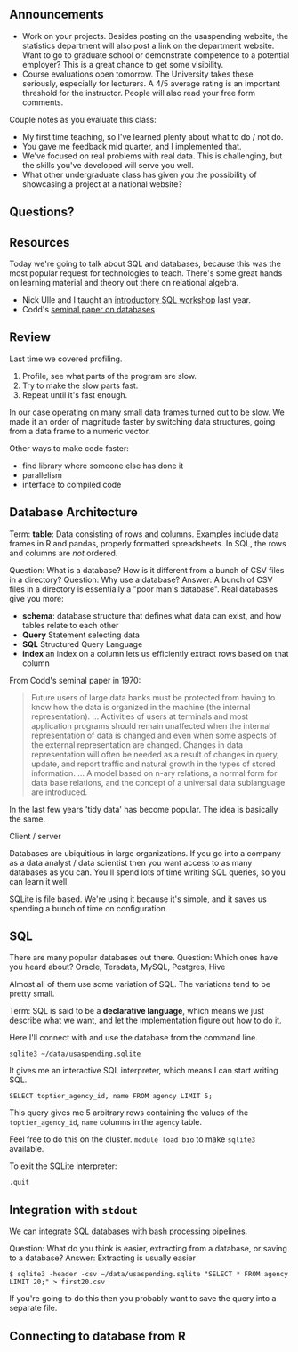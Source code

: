 ## Announcements

- Work on your projects.
    Besides posting on the usaspending website, the statistics department will also post a link on the department website.
    Want to go to graduate school or demonstrate competence to a potential employer?
    This is a great chance to get some visibility.
- Course evaluations open tomorrow.
    The University takes these seriously, especially for lecturers.
    A 4/5 average rating is an important threshold for the instructor.
    People will also read your free form comments.

Couple notes as you evaluate this class:

- My first time teaching, so I've learned plenty about what to do / not do.
- You gave me feedback mid quarter, and I implemented that.
- We've focused on real problems with real data.
    This is challenging, but the skills you've developed will serve you well.
- What other undergraduate class has given you the possibility of showcasing a project at a national website?


## Questions?


## Resources

Today we're going to talk about SQL and databases, because this was the most popular request for technologies to teach.
There's some great hands on learning material and theory out there on relational algebra.

- Nick Ulle and I taught an [introductory SQL workshop](http://anson.ucdavis.edu/~clarkf/sql/) last year.
- Codd's [seminal paper on databases](https://dl.acm.org/citation.cfm?id=362685)


## Review

Last time we covered profiling.

1. Profile, see what parts of the program are slow.
2. Try to make the slow parts fast.
3. Repeat until it's fast enough.

In our case operating on many small data frames turned out to be slow.
We made it an order of magnitude faster by switching data structures, going from a data frame to a numeric vector.

Other ways to make code faster:
- find library where someone else has done it
- parallelism
- interface to compiled code


## Database Architecture

Term: __table__: Data consisting of rows and columns.
Examples include data frames in R and pandas, properly formatted spreadsheets.
In SQL, the rows and columns are _not_ ordered.

Question: What is a database? How is it different from a bunch of CSV files in a directory?
Question: Why use a database?
Answer: A bunch of CSV files in a directory is essentially a "poor man's database".
Real databases give you more:
- __schema__: database structure that defines what data can exist, and how tables relate to each other
- __Query__ Statement selecting data
- __SQL__ Structured Query Language
- __index__ an index on a column lets us efficiently extract rows based on that column


From Codd's seminal paper in 1970:

> Future users of large data banks must be protected from having to know how the data is organized in the machine (the internal representation).
> ...
> Activities of users at terminals and most application programs should remain unaffected when the internal representation of data is changed and even when some aspects of the external representation are changed.
> Changes in data representation will often be needed as a result of changes in query, update, and report traffic and natural growth in the types of stored information.
> ...
> A model based on n-ary relations, a normal form for data base relations, and the concept of a universal data sublanguage are introduced.

In the last few years 'tidy data' has become popular.
The idea is basically the same.

Client / server

Databases are ubiquitious in large organizations.
If you go into a company as a data analyst / data scientist then you want access to as many databases as you can.
You'll spend lots of time writing SQL queries, so you can learn it well.

SQLite is file based.
We're using it because it's simple, and it saves us spending a bunch of time on configuration.


## SQL

There are many popular databases out there.
Question: Which ones have you heard about?
    Oracle, Teradata, MySQL, Postgres, Hive

Almost all of them use some variation of SQL.
The variations tend to be pretty small.

Term: SQL is said to be a __declarative language__, which means we just describe what we want, and let the implementation figure out how to do it.

Here I'll connect with and use the database from the command line.

```{bash}
sqlite3 ~/data/usaspending.sqlite
```

It gives me an interactive SQL interpreter, which means I can start writing SQL.

```{sql}
SELECT toptier_agency_id, name FROM agency LIMIT 5;
```

This query gives me 5 arbitrary rows containing the values of the `toptier_agency_id`, `name` columns in the `agency` table.

Feel free to do this on the cluster.
`module load bio` to make `sqlite3` available.

To exit the SQLite interpreter:

```{sql}
.quit
```


## Integration with `stdout`

We can integrate SQL databases with bash processing pipelines.

Question: What do you think is easier, extracting from a database, or saving to a database?
Answer: Extracting is usually easier

```{bash}
$ sqlite3 -header -csv ~/data/usaspending.sqlite "SELECT * FROM agency LIMIT 20;" > first20.csv
```

If you're going to do this then you probably want to save the query into a separate file.


## Connecting to database from R

